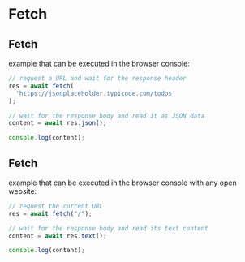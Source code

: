 # Fetch

## Fetch

example that can be executed in the browser console:

```js
// request a URL and wait for the response header
res = await fetch(
  'https://jsonplaceholder.typicode.com/todos'
);

// wait for the response body and read it as JSON data
content = await res.json();

console.log(content);
```

## Fetch

example that can be executed in the browser console with any open website:

```js
// request the current URL
res = await fetch("/");

// wait for the response body and read its text content
content = await res.text();

console.log(content);
```
